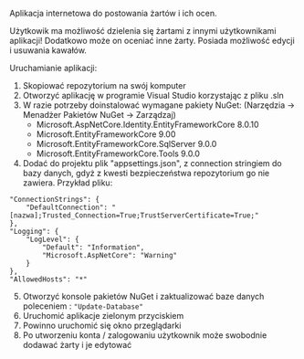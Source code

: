 Aplikacja internetowa do postowania żartów i ich ocen.

Użytkowik ma możliwość dzielenia się żartami z innymi użytkownikami aplikacji! Dodatkowo może on oceniać inne żarty.
Posiada możliwość edycji i usuwania kawałów.

Uruchamianie aplikacji:
  1. Skopiować repozytorium na swój komputer
  2. Otworzyć aplikację w programie Visual Studio korzystając z pliku .sln
  3. W razie potrzeby doinstalować wymagane pakiety NuGet:
  (Narzędzia -> Menadżer Pakietów NuGet -> Zarządzaj)
       - Microsoft.AspNetCore.Identity.EntityFrameworkCore  8.0.10
       - Microsoft.EntityFrameworkCore  9.00
       - Microsoft.EntityFrameworkCore.SqlServer  9.0.0
       - Microsoft.EntityFrameworkCore.Tools  9.0.0
  4. Dodać do projektu plik "appsettings.json", z connection stringiem do bazy danych, gdyż z kwesti bezpieczeństwa repozytorium go nie zawiera. Przykład pliku:
     
    "ConnectionStrings": {
        "DefaultConnection": "[nazwa];Trusted_Connection=True;TrustServerCertificate=True;"
    },
    "Logging": {
        "LogLevel": {
            "Default": "Information",
            "Microsoft.AspNetCore": "Warning"
        }
    },
    "AllowedHosts": "*"

  5. Otworzyć konsole pakietów NuGet i zaktualizować baze danych poleceniem : ```"Update-Database"```
  6. Uruchomić aplikacje zielonym przyciskiem
  7. Powinno uruchomić się okno przeglądarki
  8. Po utworzeniu konta / zalogowaniu użytkownik może swobodnie dodawać żarty i je edytować


